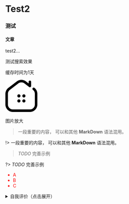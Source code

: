 # Test2

### 测试

#### 文章

test2...

测试搜索效果

缓存时间为1天

<img src="_media/icon.svg" style="width:100px;;" />

图片放大

> 一段重要的内容， 可以和其他 **MarkDown** 语法混用。

!> 一段重要的内容， 可以和其他 **MarkDown** 语法混用。

> _TODO_ 完善示例

?> _TODO_ 完善示例

<div style='color: red;'>

- A
- B
- C

</div>

<details>
<summary>自我评价（点击展开）</summary>

- Abc
- Abc

</details>


